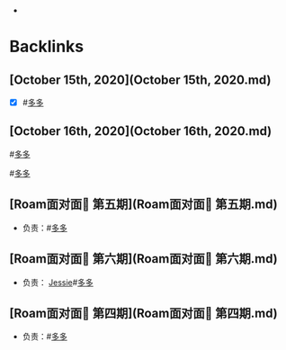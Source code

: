 - 

# Backlinks
## [October 15th, 2020](October 15th, 2020.md)
- [x] #[多多](多多.md)

## [October 16th, 2020](October 16th, 2020.md)
#[多多](多多.md)


#[多多](多多.md)

## [Roam面对面🍜 第五期](Roam面对面🍜 第五期.md)
- 负责：#[多多](多多.md)

## [Roam面对面🍜 第六期](Roam面对面🍜 第六期.md)
- 负责： [Jessie](Jessie.md)#[多多](多多.md)

## [Roam面对面🍜 第四期](Roam面对面🍜 第四期.md)
- 负责：#[多多](多多.md)

